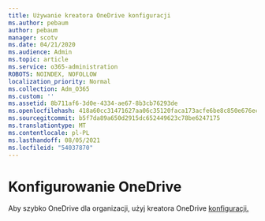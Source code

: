 ```yaml
---
title: Używanie kreatora OneDrive konfiguracji
ms.author: pebaum
author: pebaum
manager: scotv
ms.date: 04/21/2020
ms.audience: Admin
ms.topic: article
ms.service: o365-administration
ROBOTS: NOINDEX, NOFOLLOW
localization_priority: Normal
ms.collection: Adm_O365
ms.custom: ''
ms.assetid: 8b711af6-3d0e-4334-ae67-8b3cb76293de
ms.openlocfilehash: 418a60cc31471627aa06c35120faca173acfe6be8c850e676ec82fcf9c44673d
ms.sourcegitcommit: b5f7da89a650d2915dc652449623c78be6247175
ms.translationtype: MT
ms.contentlocale: pl-PL
ms.lasthandoff: 08/05/2021
ms.locfileid: "54037870"
---
```

# <a name="set-up-onedrive"></a>Konfigurowanie OneDrive

Aby szybko OneDrive dla organizacji, użyj kreatora OneDrive [konfiguracji.](https://portal.office.com/onboarding/odfbquickstartguide)
  

